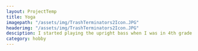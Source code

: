 ```yaml
---
layout: ProjectTemp
title: Yoga
imagepath: "/assets/img/TrashTerminators2Icon.JPG"
headerimg: "/assets/img/TrashTerminators2Icon.JPG"
desciption: I started playing the upright bass when I was in 4th grade. I have played Bass in school Orchestra from 4th to 8th grade and at Duke String School Orchestra since 6th grade.
category: hobby
---
```

